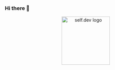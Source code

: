 ### Hi there 👋

<p align="center">
  <a href="https://discord.gg/selfdev" target="_blank"><img src="https://giphy.com/embed/UtgTXKxegxHcku4tEa" width="150" alt="self.dev logo"/></a>
</p>
<img align="center" url="https://giphy.com/embed/UtgTXKxegxHcku4tEa" height="100" />

<!--
**devi-shamps/devi-shamps** is a ✨ _special_ ✨ repository because its `README.md` (this file) appears on your GitHub profile.

Here are some ideas to get you started:

- 🔭 I’m currently working on ...
- 🌱 I’m currently learning ...
- 👯 I’m looking to collaborate on ...
- 🤔 I’m looking for help with ...
- 💬 Ask me about ...
- 📫 How to reach me: ...
- 😄 Pronouns: ...
- ⚡ Fun fact: ...
-->
